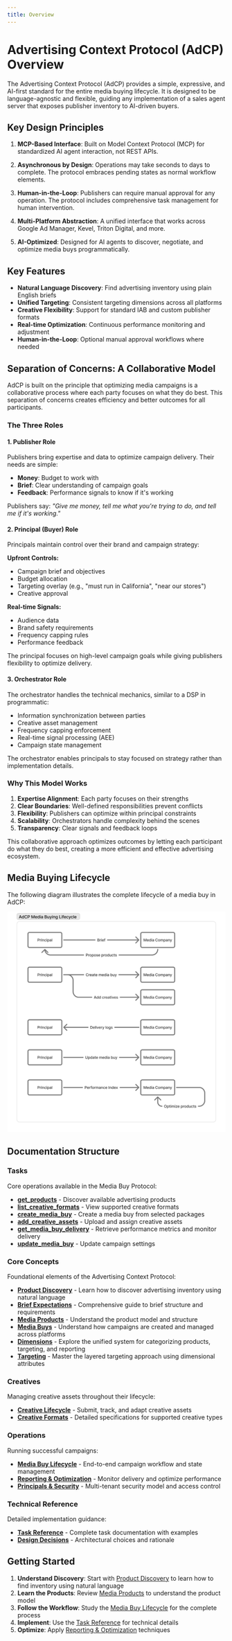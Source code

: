 ```yaml
---
title: Overview
---
```


# Advertising Context Protocol (AdCP) Overview

The Advertising Context Protocol (AdCP) provides a simple, expressive, and AI-first standard for the entire media buying lifecycle. It is designed to be language-agnostic and flexible, guiding any implementation of a sales agent server that exposes publisher inventory to AI-driven buyers.

## Key Design Principles

1. **MCP-Based Interface**: Built on Model Context Protocol (MCP) for standardized AI agent interaction, not REST APIs.

2. **Asynchronous by Design**: Operations may take seconds to days to complete. The protocol embraces pending states as normal workflow elements.

3. **Human-in-the-Loop**: Publishers can require manual approval for any operation. The protocol includes comprehensive task management for human intervention.

4. **Multi-Platform Abstraction**: A unified interface that works across Google Ad Manager, Kevel, Triton Digital, and more.

5. **AI-Optimized**: Designed for AI agents to discover, negotiate, and optimize media buys programmatically.

## Key Features

- **Natural Language Discovery**: Find advertising inventory using plain English briefs
- **Unified Targeting**: Consistent targeting dimensions across all platforms
- **Creative Flexibility**: Support for standard IAB and custom publisher formats
- **Real-time Optimization**: Continuous performance monitoring and adjustment
- **Human-in-the-Loop**: Optional manual approval workflows where needed

## Separation of Concerns: A Collaborative Model

AdCP is built on the principle that optimizing media campaigns is a collaborative process where each party focuses on what they do best. This separation of concerns creates efficiency and better outcomes for all participants.

### The Three Roles

#### 1. Publisher Role
Publishers bring expertise and data to optimize campaign delivery. Their needs are simple:
- **Money**: Budget to work with
- **Brief**: Clear understanding of campaign goals
- **Feedback**: Performance signals to know if it's working

Publishers say: *"Give me money, tell me what you're trying to do, and tell me if it's working."*

#### 2. Principal (Buyer) Role
Principals maintain control over their brand and campaign strategy:

**Upfront Controls:**
- Campaign brief and objectives
- Budget allocation
- Targeting overlay (e.g., "must run in California", "near our stores")
- Creative approval

**Real-time Signals:**
- Audience data
- Brand safety requirements
- Frequency capping rules
- Performance feedback

The principal focuses on high-level campaign goals while giving publishers flexibility to optimize delivery.

#### 3. Orchestrator Role
The orchestrator handles the technical mechanics, similar to a DSP in programmatic:
- Information synchronization between parties
- Creative asset management
- Frequency capping enforcement
- Real-time signal processing (AEE)
- Campaign state management

The orchestrator enables principals to stay focused on strategy rather than implementation details.

### Why This Model Works

1. **Expertise Alignment**: Each party focuses on their strengths
2. **Clear Boundaries**: Well-defined responsibilities prevent conflicts
3. **Flexibility**: Publishers can optimize within principal constraints
4. **Scalability**: Orchestrators handle complexity behind the scenes
5. **Transparency**: Clear signals and feedback loops

This collaborative approach optimizes outcomes by letting each participant do what they do best, creating a more efficient and effective advertising ecosystem.

## Media Buying Lifecycle

The following diagram illustrates the complete lifecycle of a media buy in AdCP:

![Media Buying Lifecycle](./media-buying-lifecycle.png)

## Documentation Structure

### Tasks
Core operations available in the Media Buy Protocol:

- **[get_products](./tasks/get_products)** - Discover available advertising products
- **[list_creative_formats](./tasks/list_creative_formats)** - View supported creative formats
- **[create_media_buy](./tasks/create_media_buy)** - Create a media buy from selected packages
- **[add_creative_assets](./tasks/add_creative_assets)** - Upload and assign creative assets
- **[get_media_buy_delivery](./tasks/get_media_buy_delivery)** - Retrieve performance metrics and monitor delivery
- **[update_media_buy](./tasks/update_media_buy)** - Update campaign settings

### Core Concepts
Foundational elements of the Advertising Context Protocol:

- **[Product Discovery](product-discovery.md)** - Learn how to discover advertising inventory using natural language
- **[Brief Expectations](brief-expectations.md)** - Comprehensive guide to brief structure and requirements
- **[Media Products](media-products.md)** - Understand the product model and structure
- **[Media Buys](media-buys.md)** - Understand how campaigns are created and managed across platforms
- **[Dimensions](dimensions.md)** - Explore the unified system for categorizing products, targeting, and reporting
- **[Targeting](targeting.md)** - Master the layered targeting approach using dimensional attributes

### Creatives
Managing creative assets throughout their lifecycle:

- **[Creative Lifecycle](creative-lifecycle.md)** - Submit, track, and adapt creative assets
- **[Creative Formats](creative-formats.md)** - Detailed specifications for supported creative types

### Operations
Running successful campaigns:

- **[Media Buy Lifecycle](media-buy-lifecycle.md)** - End-to-end campaign workflow and state management
- **[Reporting & Optimization](reporting-and-optimization.md)** - Monitor delivery and optimize performance
- **[Principals & Security](principals-and-security.md)** - Multi-tenant security model and access control

### Technical Reference
Detailed implementation guidance:

- **[Task Reference](./tasks/get_products.md)** - Complete task documentation with examples
- **[Design Decisions](design-decisions.md)** - Architectural choices and rationale

## Getting Started

1. **Understand Discovery**: Start with [Product Discovery](product-discovery.md) to learn how to find inventory using natural language
2. **Learn the Products**: Review [Media Products](media-products.md) to understand the product model
3. **Follow the Workflow**: Study the [Media Buy Lifecycle](media-buy-lifecycle.md) for the complete process
4. **Implement**: Use the [Task Reference](./tasks/get_products.md) for technical details
5. **Optimize**: Apply [Reporting & Optimization](reporting-and-optimization.md) techniques
